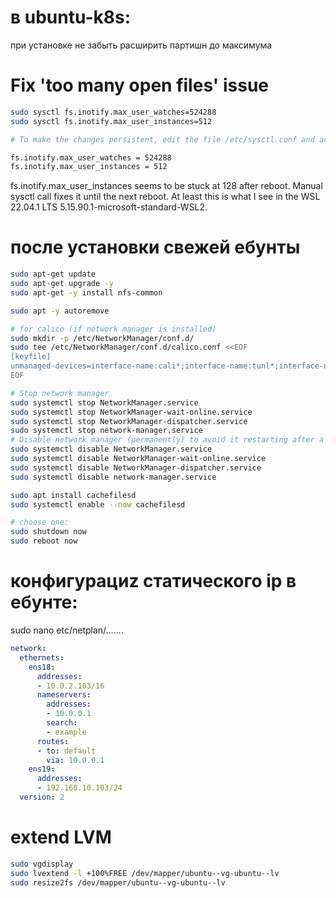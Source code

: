 
# в ubuntu-k8s:

при установке не забыть расширить партишн до максимума

# Fix 'too many open files' issue

```bash
sudo sysctl fs.inotify.max_user_watches=524288
sudo sysctl fs.inotify.max_user_instances=512

# To make the changes persistent, edit the file /etc/sysctl.conf and add these lines:

fs.inotify.max_user_watches = 524288
fs.inotify.max_user_instances = 512
```

fs.inotify.max_user_instances seems to be stuck at 128 after reboot.
Manual sysctl call fixes it until the next reboot.
At least this is what I see in the WSL 22.04.1 LTS 5.15.90.1-microsoft-standard-WSL2.

# после установки свежей ебунты

```bash
sudo apt-get update
sudo apt-get upgrade -y
sudo apt-get -y install nfs-common

sudo apt -y autoremove

# for calico (if network manager is installed)
sudo mkdir -p /etc/NetworkManager/conf.d/
sudo tee /etc/NetworkManager/conf.d/calico.conf <<EOF
[keyfile]
unmanaged-devices=interface-name:cali*;interface-name:tunl*;interface-name:vxlan.calico;interface-name:vxlan-v6.calico;interface-name:wireguard.cali;interface-name:wg-v6.cali
EOF

# Stop network manager
sudo systemctl stop NetworkManager.service
sudo systemctl stop NetworkManager-wait-online.service
sudo systemctl stop NetworkManager-dispatcher.service
sudo systemctl stop network-manager.service
# Disable network manager (permanently) to avoid it restarting after a reboot
sudo systemctl disable NetworkManager.service
sudo systemctl disable NetworkManager-wait-online.service
sudo systemctl disable NetworkManager-dispatcher.service
sudo systemctl disable network-manager.service

sudo apt install cachefilesd
sudo systemctl enable --now cachefilesd

# choose one:
sudo shutdown now
sudo reboot now
```

# конфигурациz статического ip в ебунте:
sudo nano etc/netplan/.......
```yaml
network:
  ethernets:
    ens18:
      addresses:
      - 10.0.2.103/16
      nameservers:
        addresses:
        - 10.0.0.1
        search:
        - example
      routes:
      - to: default
        via: 10.0.0.1
    ens19:
      addresses:
      - 192.168.10.103/24
  version: 2
```

# extend LVM

```bash
sudo vgdisplay
sudo lvextend -l +100%FREE /dev/mapper/ubuntu--vg-ubuntu--lv
sudo resize2fs /dev/mapper/ubuntu--vg-ubuntu--lv
```
